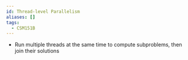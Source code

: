 ```yaml
---
id: Thread-level Parallelism
aliases: []
tags:
  - CSM151B
---
```


- Run multiple threads at the same time to compute subproblems, then join their
  solutions
